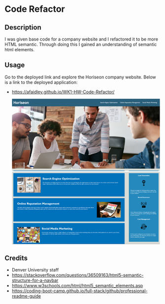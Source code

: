 # Code Refactor

## Description

I was given base code for a company website and I refactored it to be more HTML semantic.
Through doing this I gained an understanding of semantic html elements.


## Usage

Go to the deployed link and explore the Horiseon company website.
Below is a link to the deployed application:

- https://afaidley.github.io/WK1-HW-Code-Refactor/

    ![Website Screenshot](./assets/images/Website.png)
    ![Website Screenshot](./assets/images/Website2.png)


## Credits

- Denver University staff
- https://stackoverflow.com/questions/36509163/html5-semantic-structure-for-a-navbar
- https://www.w3schools.com/html/html5_semantic_elements.asp
- https://coding-boot-camp.github.io/full-stack/github/professional-readme-guide